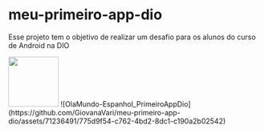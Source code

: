 # meu-primeiro-app-dio
Esse projeto tem o objetivo de realizar um desafio para os alunos do curso de Android na DIO

<img src="https://github.com/GiovanaVari/meu-primeiro-app-dio/assets/71236491/775d9f54-c762-4bd2-8dc1-c190a2b02542" width="100px"/>
![OlaMundo-Espanhol_PrimeiroAppDio](https://github.com/GiovanaVari/meu-primeiro-app-dio/assets/71236491/775d9f54-c762-4bd2-8dc1-c190a2b02542)

